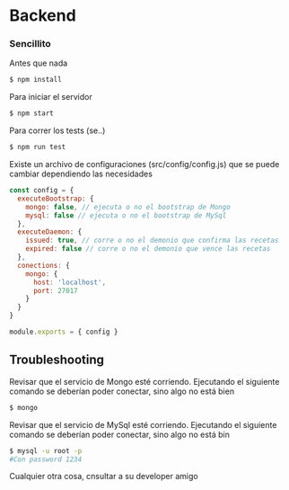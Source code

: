 # Backend

### Sencillito

Antes que nada
```bash
$ npm install
```

Para iniciar el servidor
```bash
$ npm start
```

Para correr los tests (se..)
```bash
$ npm run test
```

Existe un archivo de configuraciones (src/config/config.js) que se puede cambiar dependiendo las necesidades 
```javascript
const config = {
  executeBootstrap: {
    mongo: false, // ejecuta o no el bootstrap de Mongo
    mysql: false // ejecuta o no el bootstrap de MySql
  },
  executeDaemon: {
    issued: true, // corre o no el demonio que confirma las recetas
    expired: false // corre o no el demonio que vence las recetas
  },
  conections: {
    mongo: {
      host: 'localhost',
      port: 27017
    }
  }
}

module.exports = { config }
```

## Troubleshooting

Revisar que el servicio de Mongo esté corriendo. Ejecutando el siguiente comando se deberían poder conectar, sino algo no está bien
```bash
$ mongo
```

Revisar que el servicio de MySql esté corriendo. Ejecutando el siguiente comando se deberían poder conectar, sino algo no está bin
```bash
$ mysql -u root -p 
#Con password 1234
```

Cualquier otra cosa, cnsultar a su developer amigo